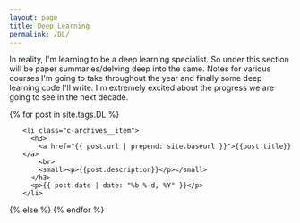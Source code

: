 ```yaml
---
layout: page
title: Deep Learning
permalink: /DL/
---
```

In reality, I'm learning to be a deep learning specialist. So under this section will be paper summaries/delving deep into the same. Notes for various courses I'm going to take throughout the year and finally some deep learning code I'll write. I'm extremely excited about the progress we are going to see in the next decade.

<!-- <h2>Courses</h2>
I've been pursuing a variety of courses over 2019, this section will mostly comrpise the notes i've made doing them. -->

<section class="c-archives">
  <link rel="shortcut icon" href="">
  {% for post in site.tags.DL  %}
  <ul class="c-archives__list">

    <li class="c-archives__item">
      <h3>
        <a href="{{ post.url | prepend: site.baseurl }}">{{post.title}}</a>
        <br>
        <small><p>{{post.description}}</p></small>
      </h3>
      <p>{{ post.date | date: "%b %-d, %Y" }}</p>
    </li>

  </ul>
  {% else %}
{% endfor %}
